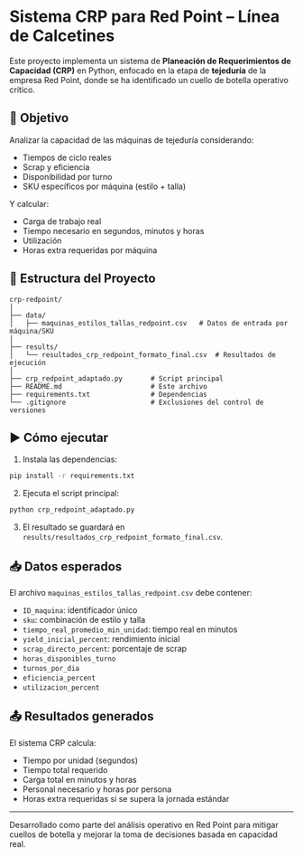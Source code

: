 
# Sistema CRP para Red Point – Línea de Calcetines

Este proyecto implementa un sistema de **Planeación de Requerimientos de Capacidad (CRP)** en Python, enfocado en la etapa de **tejeduría** de la empresa Red Point, donde se ha identificado un cuello de botella operativo crítico.

## 🎯 Objetivo

Analizar la capacidad de las máquinas de tejeduría considerando:
- Tiempos de ciclo reales
- Scrap y eficiencia
- Disponibilidad por turno
- SKU específicos por máquina (estilo + talla)

Y calcular:

- Carga de trabajo real
- Tiempo necesario en segundos, minutos y horas
- Utilización
- Horas extra requeridas por máquina

## 📁 Estructura del Proyecto

```
crp-redpoint/
│
├── data/
│   ├── maquinas_estilos_tallas_redpoint.csv   # Datos de entrada por máquina/SKU
│
├── results/
│   └── resultados_crp_redpoint_formato_final.csv  # Resultados de ejecución
│
├── crp_redpoint_adaptado.py       # Script principal
├── README.md                      # Este archivo
├── requirements.txt               # Dependencias
└── .gitignore                     # Exclusiones del control de versiones
```

## ▶️ Cómo ejecutar

1. Instala las dependencias:
```bash
pip install -r requirements.txt
```

2. Ejecuta el script principal:
```bash
python crp_redpoint_adaptado.py
```

3. El resultado se guardará en `results/resultados_crp_redpoint_formato_final.csv`.

## 📥 Datos esperados

El archivo `maquinas_estilos_tallas_redpoint.csv` debe contener:

- `ID_maquina`: identificador único
- `sku`: combinación de estilo y talla
- `tiempo_real_promedio_min_unidad`: tiempo real en minutos
- `yield_inicial_percent`: rendimiento inicial
- `scrap_directo_percent`: porcentaje de scrap
- `horas_disponibles_turno`
- `turnos_por_dia`
- `eficiencia_percent`
- `utilizacion_percent`

## 📤 Resultados generados

El sistema CRP calcula:

- Tiempo por unidad (segundos)
- Tiempo total requerido
- Carga total en minutos y horas
- Personal necesario y horas por persona
- Horas extra requeridas si se supera la jornada estándar

---

Desarrollado como parte del análisis operativo en Red Point para mitigar cuellos de botella y mejorar la toma de decisiones basada en capacidad real.

